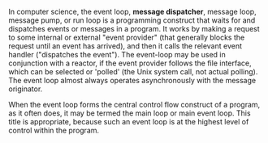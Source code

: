 In computer science, the event loop, __message dispatcher__, message loop, message pump, or run loop is a programming construct that waits for and dispatches events or messages in a program. It works by making a request to some internal or external "event provider" (that generally blocks the request until an event has arrived), and then it calls the relevant event handler ("dispatches the event"). The event-loop may be used in conjunction with a reactor, if the event provider follows the file interface, which can be selected or 'polled' (the Unix system call, not actual polling). The event loop almost always operates asynchronously with the message originator.

When the event loop forms the central control flow construct of a program, as it often does, it may be termed the main loop or main event loop. This title is appropriate, because such an event loop is at the highest level of control within the program.

